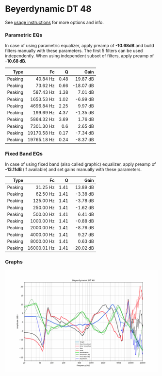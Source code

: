 # Beyerdynamic DT 48
See [usage instructions](https://github.com/jaakkopasanen/AutoEq#usage) for more options and info.

### Parametric EQs
In case of using parametric equalizer, apply preamp of **-10.68dB** and build filters manually
with these parameters. The first 5 filters can be used independently.
When using independent subset of filters, apply preamp of **-10.68 dB**.

| Type    | Fc          |    Q | Gain      |
|--------:|------------:|-----:|----------:|
| Peaking | 40.84 Hz    | 0.48 | 19.87 dB  |
| Peaking | 73.62 Hz    | 0.66 | -18.07 dB |
| Peaking | 587.43 Hz   | 1.38 | 7.01 dB   |
| Peaking | 1653.53 Hz  | 1.02 | -6.99 dB  |
| Peaking | 4696.84 Hz  | 2.25 | 9.97 dB   |
| Peaking | 199.69 Hz   | 4.37 | -1.35 dB  |
| Peaking | 5864.32 Hz  | 3.69 | 1.76 dB   |
| Peaking | 7301.30 Hz  | 0.6  | 2.65 dB   |
| Peaking | 19170.58 Hz | 0.17 | -7.34 dB  |
| Peaking | 19765.18 Hz | 0.24 | -8.37 dB  |

### Fixed Band EQs
In case of using fixed band (also called graphic) equalizer, apply preamp of **-13.11dB**
(if available) and set gains manually with these parameters.

| Type    | Fc          |    Q | Gain      |
|--------:|------------:|-----:|----------:|
| Peaking | 31.25 Hz    | 1.41 | 13.89 dB  |
| Peaking | 62.50 Hz    | 1.41 | -3.38 dB  |
| Peaking | 125.00 Hz   | 1.41 | -3.78 dB  |
| Peaking | 250.00 Hz   | 1.41 | -1.62 dB  |
| Peaking | 500.00 Hz   | 1.41 | 6.41 dB   |
| Peaking | 1000.00 Hz  | 1.41 | -0.88 dB  |
| Peaking | 2000.00 Hz  | 1.41 | -8.76 dB  |
| Peaking | 4000.00 Hz  | 1.41 | 9.27 dB   |
| Peaking | 8000.00 Hz  | 1.41 | 0.63 dB   |
| Peaking | 16000.01 Hz | 1.41 | -20.02 dB |

### Graphs
![](./Beyerdynamic%20DT%2048.png)